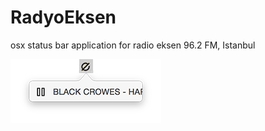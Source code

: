 # RadyoEksen
osx status bar application for radio eksen 96.2 FM, Istanbul

![alt tag](https://raw.githubusercontent.com/cemolcay/RadyoEksen/master/eksen.png)
